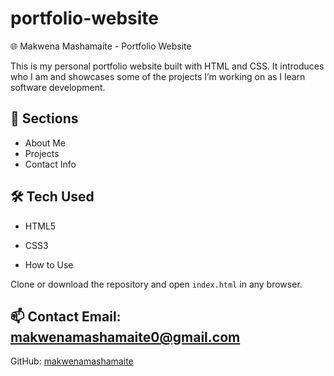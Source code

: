 # portfolio-website
 🌐 Makwena Mashamaite - Portfolio Website

This is my personal portfolio website built with HTML and CSS. It introduces who I am and showcases some of the projects I’m working on as I learn software development.

## 🚀 Sections

- About Me
- Projects
- Contact Info

## 🛠 Tech Used

- HTML5
- CSS3

- How to Use

Clone or download the repository and open `index.html` in any browser.

## 📫 Contact Email: makwenamashamaite0@gmail.com  
GitHub: [makwenamashamaite](https://github.com/makwenamashamaite)


